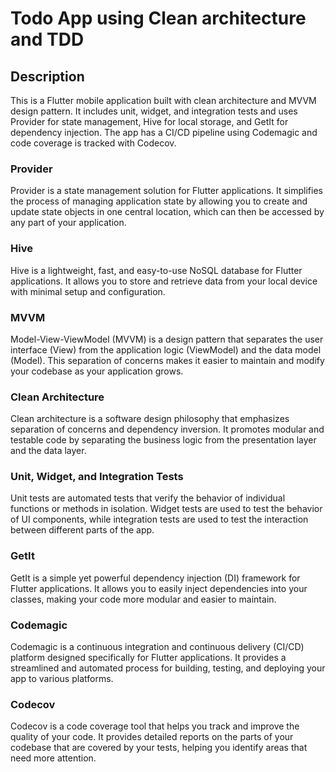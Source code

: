
# Todo App using Clean architecture and TDD

## Description

This is a Flutter mobile application built with clean architecture and MVVM design pattern. It includes unit, widget, and integration tests and uses Provider for state management, Hive for local storage, and GetIt for dependency injection. The app has a CI/CD pipeline using Codemagic and code coverage is tracked with Codecov.

### Provider 
Provider is a state management solution for Flutter applications. It simplifies the process of managing application state by allowing you to create and update state objects in one central location, which can then be accessed by any part of your application.

### Hive

Hive is a lightweight, fast, and easy-to-use NoSQL database for Flutter applications. It allows you to store and retrieve data from your local device with minimal setup and configuration.

### MVVM

Model-View-ViewModel (MVVM) is a design pattern that separates the user interface (View) from the application logic (ViewModel) and the data model (Model). This separation of concerns makes it easier to maintain and modify your codebase as your application grows.

### Clean Architecture

Clean architecture is a software design philosophy that emphasizes separation of concerns and dependency inversion. It promotes modular and testable code by separating the business logic from the presentation layer and the data layer.

### Unit, Widget, and Integration Tests

Unit tests are automated tests that verify the behavior of individual functions or methods in isolation. Widget tests are used to test the behavior of UI components, while integration tests are used to test the interaction between different parts of the app.

### GetIt

GetIt is a simple yet powerful dependency injection (DI) framework for Flutter applications. It allows you to easily inject dependencies into your classes, making your code more modular and easier to maintain.

### Codemagic

Codemagic is a continuous integration and continuous delivery (CI/CD) platform designed specifically for Flutter applications. It provides a streamlined and automated process for building, testing, and deploying your app to various platforms.

### Codecov

Codecov is a code coverage tool that helps you track and improve the quality of your code. It provides detailed reports on the parts of your codebase that are covered by your tests, helping you identify areas that need more attention.
